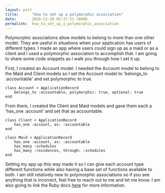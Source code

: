 ```yaml
---
layout: post
title:      "How to set up a polymorphic association"
date:       2020-12-28 05:37:51 +0000
permalink:  how_to_set_up_a_polymorphic_association
---
```



Polymorphic associations allow models to belong to more than one other model. They are useful in situations when your application has users of different types. I made an app where users could sign up as a maid or as a client and I used a polymorphic association to accomplish that. I am going to share some code snippets as I walk you through how I set it up.

First, I created an Account model. I needed the Account model to belong to the Maid and Client models so I set the Account model to 'belongs_to :accountable' and set polymorphic to true.
```
class Account < ApplicationRecord
    belongs_to :accountable, polymorphic: true, optional: true
end
```

From there, I created the Client and Maid models and gave them each a 'has_one :account' and set that as accountable.
```
class Client < ApplicationRecord
    has_one :account, as: :accountable
end

class Maid < ApplicationRecord
    has_one :account, as: :accountable
    has_many :schedules
    has_many :residences, through: :schedules
end
```

Setting my app up this way made it so I can give each account type different functions while also having a base set of functions available to both. I am still relatively new to polymorphic associations so if you see anything that is incorrect, feel free to reach out to me and let me know. I am also going to link the Ruby docs [here](https://guides.rubyonrails.org/association_basics.html) for more information.
